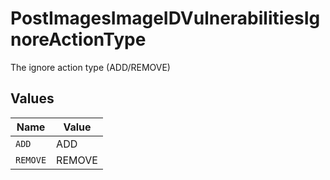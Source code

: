 # PostImagesImageIDVulnerabilitiesIgnoreActionType

The ignore action type (ADD/REMOVE)


## Values

| Name     | Value    |
| -------- | -------- |
| `ADD`    | ADD      |
| `REMOVE` | REMOVE   |